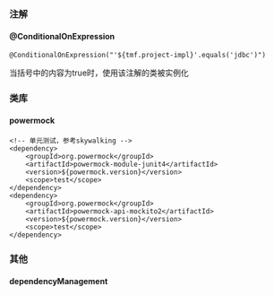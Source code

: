 ### 注解

#### @ConditionalOnExpression

```
@ConditionalOnExpression("'${tmf.project-impl}'.equals('jdbc')")
```

当括号中的内容为true时，使用该注解的类被实例化

### 类库

#### powermock

```
<!-- 单元测试，参考skywalking -->
<dependency>
    <groupId>org.powermock</groupId>
    <artifactId>powermock-module-junit4</artifactId>
    <version>${powermock.version}</version>
    <scope>test</scope>
</dependency>
<dependency>
    <groupId>org.powermock</groupId>
    <artifactId>powermock-api-mockito2</artifactId>
    <version>${powermock.version}</version>
    <scope>test</scope>
</dependency>
```



### 其他

#### dependencyManagement